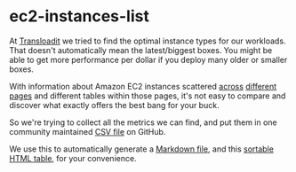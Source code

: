# ec2-instances-list

At [Transloadit](https://transloadit.com) we tried to find the optimal instance types for our workloads. That doesn't automatically mean the latest/biggest boxes. You might be able to get more performance per dollar if you deploy many older or smaller boxes.

With information about Amazon EC2 instances scattered [across](https://aws.amazon.com/blogs/aws/new-c4-instances/) [different](https://aws.amazon.com/ec2/pricing/) [pages](https://aws.amazon.com/ec2/previous-generation/) and different tables within those pages, it's not easy to compare and discover what exactly offers the best bang for your buck.

So we're trying to collect all the metrics we can find, and put them in one community maintained [CSV file](https://github.com/transloadit/ec2-instances-list/blob/gh-pages/ec2-instances-list.csv) on GitHub. 

We use this to automatically generate a [Markdown file](https://github.com/transloadit/ec2-instances-list/blob/gh-pages/ec2-instances-list.md), and this [sortable HTML table](https://transloadit.github.io/ec2-instances-list), for your convenience.
